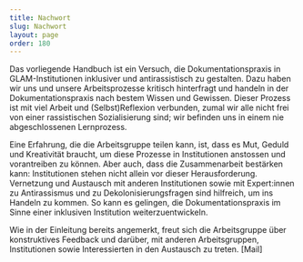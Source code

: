 ```yaml
---
title: Nachwort
slug: Nachwort
layout: page
order: 180
---
```


Das vorliegende Handbuch ist ein Versuch, die Dokumentationspraxis in GLAM-Institutionen inklusiver und antirassistisch zu gestalten. Dazu haben wir uns und unsere Arbeitsprozesse kritisch hinterfragt und handeln in der Dokumentationspraxis nach bestem Wissen und Gewissen. Dieser Prozess ist mit viel Arbeit und (Selbst)Reflexion verbunden, zumal wir alle nicht frei von einer rassistischen Sozialisierung sind; wir befinden uns in einem nie abgeschlossenen Lernprozess.

Eine Erfahrung, die die Arbeitsgruppe teilen kann, ist, dass es Mut, Geduld und Kreativität braucht, um diese Prozesse in Institutionen anstossen und vorantreiben zu können. Aber auch, dass die Zusammenarbeit bestärken kann: Institutionen stehen nicht allein vor dieser Herausforderung. Vernetzung und Austausch mit anderen Institutionen sowie mit Expert:innen zu Antirassismus und zu Dekolonisierungsfragen sind hilfreich, um ins Handeln zu kommen. So kann es gelingen, die Dokumentationspraxis im Sinne einer inklusiven Institution weiterzuentwickeln.

Wie in der Einleitung bereits angemerkt, freut sich die Arbeitsgruppe über konstruktives Feedback und darüber, mit anderen Arbeitsgruppen, Institutionen sowie Interessierten in den Austausch zu treten. [Mail]